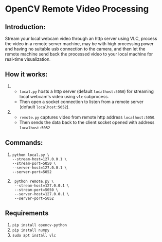 # OpenCV Remote Video Processing

## Introduction:

Stream your local webcam video through an http server using VLC, process the video in a remote server machine, may be with high processing power and having no suitable usb connection to the camera, and then let the remote machine send back the processed video to your local machine for real-time visualization.

## How it works:

1.  - `local.py` hosts a http server (default `localhost:5050`) for streaming local webcam's video using `vlc` subprocess.
    - Then open a socket connection to listen from a remote server (default `localhost:5052`).
2.  - `remote.py` captures video from remote http address `localhost:5050`.
    - Then sends the data back to the client socket opened with address `localhost:5052`

## Commands:
1.  ```
    python local.py \
    --stream-host=127.0.0.1 \
    --stream-port=5050 \
    --server-host=127.0.0.1 \
    --server-port=5052
    ```
2. ```
    python remote.py \
    --stream-host=127.0.0.1 \
    --stream-port=5050 \
    --server-host=127.0.0.1 \
    --server-port=5052
    ```
        
## Requirements

1. `pip install opencv-python`
2. `pip install numpy`
3.  `sudo apt install vlc`
